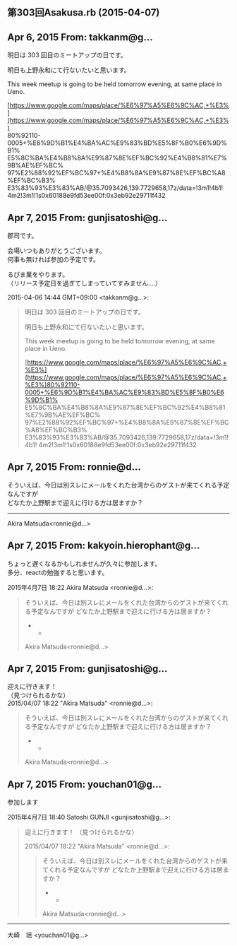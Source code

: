 ## 第303回Asakusa.rb (2015-04-07)

## Apr 6, 2015 From: takkanm@g...

明日は 303 回目のミートアップの日です。

明日も上野永和にて行ないたいと思います。

This week meetup is going to be held tomorrow evening, at same place in  
Ueno.

[https://www.google.com/maps/place/%E6%97%A5%E6%9C%AC,+%E3%](https://www.google.com/maps/place/%E6%97%A5%E6%9C%AC,+%E3%)  
80%92110-0005+%E6%9D%B1%E4%BA%AC%E9%83%BD%E5%8F%B0%E6%9D%B1%  
E5%8C%BA%E4%B8%8A%E9%87%8E%EF%BC%92%E4%B8%81%E7%9B%AE%EF%BC%  
97%E2%88%92%EF%BC%97+%E4%B8%8A%E9%87%8E%EF%BC%A8%EF%BC%B3%  
E3%83%93%E3%83%AB/@35.7093426,139.7729658,17z/data=!3m1!4b1!  
4m2!3m1!1s0x60188e9fd53ee00f:0x3eb92e29711f432

## Apr 7, 2015 From: gunjisatoshi@g...

郡司です。

会場いつもありがとうございます。  
何事も無ければ参加の予定です。

るびま業をやります。  
（リリース予定日を過ぎてしまっていてすみません‥‥）

2015-04-06 14:44 GMT+09:00 \<takkanm@g...\>:

> 明日は 303 回目のミートアップの日です。
> 
> 明日も上野永和にて行ないたいと思います。
> 
> This week meetup is going to be held tomorrow evening, at same place in Ueno.
> 
> [https://www.google.com/maps/place/%E6%97%A5%E6%9C%AC,+%E3%](https://www.google.com/maps/place/%E6%97%A5%E6%9C%AC,+%E3%)80%92110-0005+%E6%9D%B1%E4%BA%AC%E9%83%BD%E5%8F%B0%E6%9D%B1% E5%8C%BA%E4%B8%8A%E9%87%8E%EF%BC%92%E4%B8%81%E7%9B%AE%EF%BC% 97%E2%88%92%EF%BC%97+%E4%B8%8A%E9%87%8E%EF%BC%A8%EF%BC%B3% E3%83%93%E3%83%AB/@35.7093426,139.7729658,17z/data=!3m1!4b1! 4m2!3m1!1s0x60188e9fd53ee00f:0x3eb92e29711f432
## Apr 7, 2015 From: ronnie@d...

そういえば、今日は別スレにメールをくれた台湾からのゲストが来てくれる予定なんですが  
どなたか上野駅まで迎えに行ける方は居ますか？

* * *

Akira Matsuda\<ronnie@d...\>

## Apr 7, 2015 From: kakyoin.hierophant@g...

ちょっと遅くなるかもしれませんが久々に参加します。  
多分、reactの勉強すると思います。

2015年4月7日 18:22 Akira Matsuda \<ronnie@d...\>:

> そういえば、今日は別スレにメールをくれた台湾からのゲストが来てくれる予定なんですが どなたか上野駅まで迎えに行ける方は居ますか？
> 
> - -
> 
> Akira Matsuda\<ronnie@d...\>
## Apr 7, 2015 From: gunjisatoshi@g...

迎えに行きます！  
（見つけられるかな）  
2015/04/07 18:22 "Akira Matsuda" \<ronnie@d...\>:

> そういえば、今日は別スレにメールをくれた台湾からのゲストが来てくれる予定なんですが どなたか上野駅まで迎えに行ける方は居ますか？
> 
> - -
> 
> Akira Matsuda\<ronnie@d...\>
## Apr 7, 2015 From: youchan01@g...

参加します

2015年4月7日 18:40 Satoshi GUNJI \<gunjisatoshi@g...\>:

> 迎えに行きます！ （見つけられるかな）
> 
> 2015/04/07 18:22 "Akira Matsuda" \<ronnie@d...\>:
> 
> > そういえば、今日は別スレにメールをくれた台湾からのゲストが来てくれる予定なんですが どなたか上野駅まで迎えに行ける方は居ますか？
> > 
> > - -
> > 
> > Akira Matsuda\<ronnie@d...\>
* * *

大崎　瑶 \<youchan01@g...\>

